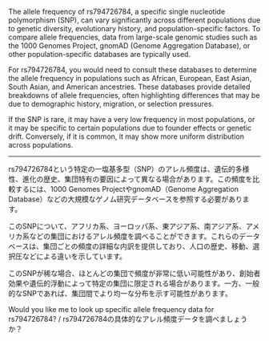 The allele frequency of rs794726784, a specific single nucleotide polymorphism (SNP), can vary significantly across different populations due to genetic diversity, evolutionary history, and population-specific factors. To compare allele frequencies, data from large-scale genomic studies such as the 1000 Genomes Project, gnomAD (Genome Aggregation Database), or other population-specific databases are typically used.

For rs794726784, you would need to consult these databases to determine the allele frequency in populations such as African, European, East Asian, South Asian, and American ancestries. These databases provide detailed breakdowns of allele frequencies, often highlighting differences that may be due to demographic history, migration, or selection pressures.

If the SNP is rare, it may have a very low frequency in most populations, or it may be specific to certain populations due to founder effects or genetic drift. Conversely, if it is common, it may show more uniform distribution across populations.

---

rs794726784という特定の一塩基多型（SNP）のアレル頻度は、遺伝的多様性、進化の歴史、集団特有の要因によって異なる場合があります。この頻度を比較するには、1000 Genomes ProjectやgnomAD（Genome Aggregation Database）などの大規模なゲノム研究データベースを参照する必要があります。

このSNPについて、アフリカ系、ヨーロッパ系、東アジア系、南アジア系、アメリカ系などの集団におけるアレル頻度を調べることができます。これらのデータベースは、集団ごとの頻度の詳細な内訳を提供しており、人口の歴史、移動、選択圧などによる違いを示しています。

このSNPが稀な場合、ほとんどの集団で頻度が非常に低い可能性があり、創始者効果や遺伝的浮動によって特定の集団に限定される場合があります。一方、一般的なSNPであれば、集団間でより均一な分布を示す可能性があります。

Would you like me to look up specific allele frequency data for rs794726784? / rs794726784の具体的なアレル頻度データを調べましょうか？